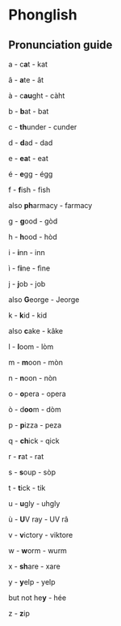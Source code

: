 # Phonglish
## Pronunciation guide
a - c**a**t - kat

â - **a**te - ât

à - c**au**ght - càht

b - **b**at - bat

c - **th**under - cunder

d - **d**ad - dad

e - **ea**t - eat

é - **e**gg - égg

f - **f**ish - fish

also **ph**armacy - farmacy

g - **g**ood - gòd

h - **h**ood - hòd

i - **i**nn - inn

ì - f**i**ne - fìne

j - **j**ob - job

also **G**eorge - Jeorge

k - **k**id - kid

also **c**ake - kâke

l - **l**oom - lòm

m - **m**oon - mòn

n - **n**oon - nòn

o - **o**pera - opera

ò - d**oo**m - dòm

p - **p**izza - peza

q - **ch**ick - qick

r - **r**at - rat

s - **s**oup - sòp

t - **t**ick - tik

u - **u**gly - uhgly

ù - **U**V ray - UV râ

v - **v**ictory - viktore

w - **w**orm - wurm

x - **sh**are - xare

y - **y**elp - yelp

but not he**y** - hée

z - **z**ip

